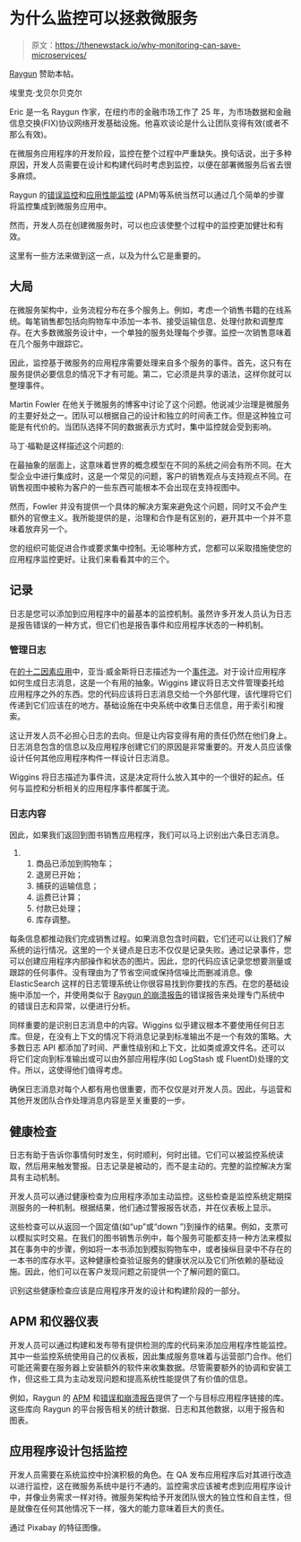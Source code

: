 # 为什么监控可以拯救微服务

> 原文：<https://thenewstack.io/why-monitoring-can-save-microservices/>

[Raygun](https://raygun.com/) 赞助本帖。

埃里克·戈贝尔贝克尔

Eric 是一名 Raygun 作家，在纽约市的金融市场工作了 25 年，为市场数据和金融信息交换(FIX)协议网络开发基础设施。他喜欢谈论是什么让团队变得有效(或者不那么有效)。

在微服务应用程序的开发阶段，监控在整个过程中严重缺失。换句话说，出于多种原因，开发人员需要在设计和构建代码时考虑到监控，以便在部署微服务后省去很多麻烦。

Raygun 的[错误监控](https://raygun.com/platform/crash-reporting)和[应用性能监控](https://raygun.com/platform/apm) (APM)等系统当然可以通过几个简单的步骤将监控集成到微服务应用中。

然而，开发人员在创建微服务时，可以也应该使整个过程中的监控更加健壮和有效。

这里有一些方法来做到这一点，以及为什么它是重要的。

## 大局

在微服务架构中，业务流程分布在多个服务上。例如，考虑一个销售书籍的在线系统。每笔销售都包括向购物车中添加一本书、接受运输信息、处理付款和调整库存。在大多数微服务设计中，一个单独的服务处理每个步骤。监控一次销售意味着在几个服务中跟踪它。

因此，监控基于微服务的应用程序需要处理来自多个服务的事件。首先，这只有在服务提供必要信息的情况下才有可能。第二，它必须是共享的语法，这样你就可以整理事件。

Martin Fowler 在他关于微服务的博客中讨论了这个问题。他说减少治理是微服务的主要好处之一。团队可以根据自己的设计和独立的时间表工作。但是这种独立可能是有代价的。当团队选择不同的数据表示方式时，集中监控就会受到影响。

马丁·福勒是这样描述这个问题的:

在最抽象的层面上，这意味着世界的概念模型在不同的系统之间会有所不同。在大型企业中进行集成时，这是一个常见的问题，客户的销售观点与支持观点不同。在销售视图中被称为客户的一些东西可能根本不会出现在支持视图中。

然而，Fowler 并没有提供一个具体的解决方案来避免这个问题，同时又不会产生额外的官僚主义。我所能提供的是，治理和合作是有区别的，避开其中一个并不意味着放弃另一个。

您的组织可能促进合作或要求集中控制。无论哪种方式，您都可以采取措施使您的应用程序监控更好。让我们来看看其中的三个。

## 记录

日志是您可以添加到应用程序中的最基本的监控机制。虽然许多开发人员认为日志是报告错误的一种方式，但它们也是报告事件和应用程序状态的一种机制。

### 管理日志

在[的十二因素应用](https://12factor.net)中，亚当·威金斯将日志描述为一个[事件流](https://12factor.net/logs)。对于设计应用程序如何生成日志消息，这是一个有用的抽象。Wiggins 建议将日志文件管理委托给应用程序之外的东西。您的代码应该将日志消息交给一个外部代理，该代理将它们传递到它们应该在的地方。基础设施在中央系统中收集日志信息，用于索引和搜索。

这让开发人员不必担心日志的去向。但是让内容变得有用的责任仍然在他们身上。日志消息包含的信息以及应用程序创建它们的原因是非常重要的。开发人员应该像设计任何其他应用程序构件一样设计日志消息。

Wiggins 将日志描述为事件流，这是决定将什么放入其中的一个很好的起点。任何与监控和分析相关的应用程序事件都属于流。

### 日志内容

因此，如果我们返回到图书销售应用程序，我们可以马上识别出六条日志消息。

1.  1.  商品已添加到购物车；
    2.  退房已开始；
    3.  捕获的运输信息；
    4.  运费已计算；
    5.  付款已处理；
    6.  库存调整。

每条信息都推动我们完成销售过程。如果消息包含时间戳，它们还可以让我们了解系统的运行情况。这里的一个关键点是日志不仅仅是记录失败。通过记录事件，您可以创建应用程序内部操作和状态的图片。因此，您的代码应该记录您想要测量或跟踪的任何事件。没有理由为了节省空间或保持信噪比而删减消息。像 ElasticSearch 这样的日志管理系统让你很容易找到你要找的东西。在您的基础设施中添加一个，并使用类似于 [Raygun 的崩溃报告](https://raygun.com/platform/crash-reporting)的错误报告来处理专门系统中的错误日志和异常，以便进行分析。

同样重要的是识别日志消息中的内容。Wiggins 似乎建议根本不要使用任何日志库。但是，在没有上下文的情况下将消息记录到标准输出不是一个有效的策略。大多数日志 API 都添加了时间、严重性级别和上下文，比如类或源文件名。还可以将它们定向到标准输出或可以由外部应用程序(如 LogStash 或 FluentD)处理的文件。所以，这使得他们值得考虑。

确保日志消息对每个人都有用也很重要，而不仅仅是对开发人员。因此，与运营和其他开发团队合作处理消息内容是至关重要的一步。

## 健康检查

日志有助于告诉你事情何时发生，何时顺利，何时出错。它们可以被监控系统读取，然后用来触发警报。日志记录是被动的，而不是主动的。完整的监控解决方案具有主动机制。

开发人员可以通过健康检查为应用程序添加主动监控。这些检查是监控系统定期探测服务的一种机制。根据结果，他们通过警报报告状态，并在仪表板上显示。

这些检查可以从返回一个固定值(如“up”或“down ”)到操作的结果。例如，支票可以模拟实时交易。在我们的图书销售示例中，每个服务可能都支持一种方法来模拟其在事务中的步骤，例如将一本书添加到模拟购物车中，或者操纵目录中不存在的一本书的库存水平。这种健康检查验证服务的健康状况以及它们所依赖的基础设施。因此，他们可以在客户发现问题之前提供一个了解问题的窗口。

识别这些健康检查应该是应用程序开发的设计和构建阶段的一部分。

## APM 和仪器仪表

开发人员可以通过构建和发布带有提供检测的库的代码来添加应用程序性能监控。其中一些监控系统使用自己的仪表板，因此集成服务意味着与运营部门合作。他们可能还需要在服务器上安装额外的软件来收集数据。尽管需要额外的协调和安装工作，但这些工具为主动发现问题和提高系统性能提供了有价值的信息。

例如，Raygun 的 [APM](https://raygun.com/platform/apm) 和[错误和崩溃报告](https://raygun.com/platform/crash-reporting)提供了一个与目标应用程序链接的库。这些库向 Raygun 的平台报告相关的统计数据、日志和其他数据，以用于报告和图表。

## 应用程序设计包括监控

开发人员需要在系统监控中扮演积极的角色。在 QA 发布应用程序后对其进行改造以进行监控，这在微服务系统中是行不通的。监控需求应该被考虑到应用程序设计中，并像业务需求一样对待。微服务架构给予开发团队很大的独立性和自主性，但是就像在任何其他情况下一样，强大的能力意味着巨大的责任。

通过 Pixabay 的特征图像。

<svg xmlns:xlink="http://www.w3.org/1999/xlink" viewBox="0 0 68 31" version="1.1"><title>Group</title> <desc>Created with Sketch.</desc></svg>